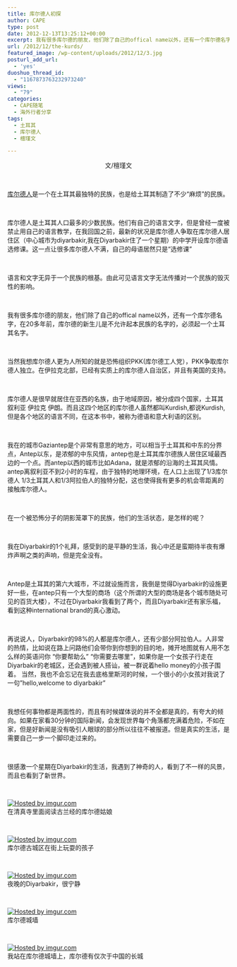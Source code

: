 ```yaml
---
title: 库尔德人初探
author: CAPE
type: post
date: 2012-12-13T13:25:12+00:00
excerpt: 我有很多库尔德的朋友，他们除了自己的offical name以外，还有一个库尔德名字，在20多年前，库尔德的新生儿是不允许起本民族的名字的，必须起一个土耳其名字。
url: /2012/12/the-kurds/
featured_image: /wp-content/uploads/2012/12/3.jpg
posturl_add_url:
  - 'yes'
duoshuo_thread_id:
  - "1167873763232973240"
views:
  - "79"
categories:
  - CAPE随笔
  - 海外行者分享
tags:
  - 土耳其
  - 库尔德人
  - 檀瑾文

---
```

<p style="text-align: center;">
  文/檀瑾文
</p>

&nbsp;

<a href="http://www.douban.com/link2?url=http%3A//zh.wikipedia.org/zh/%25E5%25BA%2593%25E5%25B0%2594%25E5%25BE%25B7%25E4%25BA%25BA" target="_blank" rel="nofollow">库尔德人</a>是一个在土耳其最独特的民族，也是给土耳其制造了不少“麻烦”的民族。

&nbsp;

库尔德人是土耳其人口最多的少数民族。他们有自己的语言文字，但是曾经一度被禁止用自己的语言教学，在我回国之前，最新的状况是库尔德人争取在库尔德人居住区（中心城市为diyarbakir,我在Diyarbakir住了一个星期）的中学开设库尔德语选修课。这一点让很多库尔德人不满，自己的母语居然只是“选修课”

&nbsp;

语言和文字无异于一个民族的根基。由此可见语言文字无法传播对一个民族的毁灭性的影响。

&nbsp;

我有很多库尔德的朋友，他们除了自己的offical name以外，还有一个库尔德名字，在20多年前，库尔德的新生儿是不允许起本民族的名字的，必须起一个土耳其名字。

&nbsp;

当然我想库尔德人更为人所知的就是恐怖组织PKK(库尔德工人党），PKK争取库尔德人独立。在伊拉克北部，已经有实质上的库尔德人自治区，并且有美国的支持。

&nbsp;

库尔德人是很早就居住在亚西的名族，由于地域原因，被分成四个国家，土耳其 叙利亚 伊拉克 伊朗。而且这四个地区的库尔德人虽然都叫Kurdish,都说Kurdish,但是各个地区的语言不同，在<Kurdish fate>这本书中，被称为德语和意大利语的区别。

&nbsp;

我在的城市Gaziantep是个非常有意思的地方，可以相当于土耳其和中东的分界点，Antep以东，是浓郁的中东风情，antep也是土耳其库尔德族人居住区域最西边的一个点。而antep以西的城市比如Adana，就是浓郁的沿海的土耳其风情。antep离叙利亚不到2小时的车程，由于独特的地理环境，在人口上出现了1/3库尔德人 1/3土耳其人和1/3阿拉伯人的独特分配，这也使得我有更多的机会零距离的接触库尔德人。

&nbsp;

在一个被恐怖分子的阴影笼罩下的民族，他们的生活状态，是怎样的呢？

&nbsp;

我在Diyarbakir的1个礼拜，感受到的是平静的生活，我心中还是蛮期待半夜有爆炸声啊之类的声响，但是完全没有。

&nbsp;

Antep是土耳其的第六大城市，不过就设施而言，我倒是觉得Diyarbakir的设施更好一些，在antep只有一个大型的商场（这个所谓的大型的商场是各个城市随处可见的百货大楼），不过在Diyarbakir我看到了两个，而且Diyarbakir还有家乐福，看到这种international brand的真心激动。

&nbsp;

再说说人，Diyarbakir的98%的人都是库尔德人，还有少部分阿拉伯人。人非常的热情，比如说在路上问路他们会带你到你想到的目的地，摊开地图就有人用不怎么样的英语问你 “你要帮助么” “你需要去哪里”，如果你是一个女孩子行走在Diyarbakir的老城区，还会遇到被人搭讪，被一群说着hello money的小孩子围着。 当然，我也不会忘记在我去底格里斯河的时候，一个很小的小女孩对我说了一句&#8221;hello,welcome to diyarbakir”

&nbsp;

我想任何事物都是两面性的，而且有时候媒体说的并不全都是真的，有夸大的倾向。如果在家看30分钟的国际新闻，会发现世界每个角落都充满着危险，不如在家，但是好新闻是没有吸引人眼球的部分所以往往不被报道。但是真实的生活，是需要自己一步一个脚印走过来的。

&nbsp;

很感激一个星期在Diyarbakir的生活，我遇到了神奇的人，看到了不一样的风景，而且也看到了新世界。

&nbsp;

[![][1]][2]  
在清真寺里面阅读古兰经的库尔德姑娘

&nbsp;

[![][3]][4]  
库尔德古城区在街上玩耍的孩子

&nbsp;

[![][5]][6]  
夜晚的Diyarbakir，很宁静

&nbsp;

[![][7]][8]  
库尔德城墙

&nbsp;

[![][9]][10]  
我站在库尔德城墙上，库尔德有仅次于中国的长城

 [1]: http://i.imgur.com/6rhF4.jpg "Hosted by imgur.com"
 [2]: http://imgur.com/6rhF4
 [3]: http://i.imgur.com/FyanR.jpg "Hosted by imgur.com"
 [4]: http://imgur.com/FyanR
 [5]: http://i.imgur.com/8F3qv.jpg "Hosted by imgur.com"
 [6]: http://imgur.com/8F3qv
 [7]: http://i.imgur.com/mdpEy.jpg "Hosted by imgur.com"
 [8]: http://imgur.com/mdpEy
 [9]: http://i.imgur.com/EtCan.jpg "Hosted by imgur.com"
 [10]: http://imgur.com/EtCan